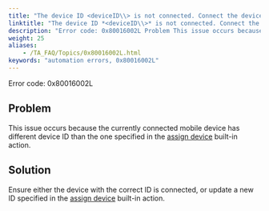 ```yaml
--- 
title: "The device ID <deviceID\\> is not connected. Connect the device with the ID <deviceID\\> or update the unique ID."
linktitle: "The device ID *<deviceID\\>* is not connected. Connect the device with the ID *<deviceID\\>* or update the unique ID."
description: "Error code: 0x80016002L Problem This issue occurs because the currently connected mobile device has different device ID than the one specified in the assign device built-in action. Solution Ensure ..."
weight: 25
aliases: 
    - /TA_FAQ/Topics/0x80016002L.html
keywords: "automation errors, 0x80016002L"
---
```


Error code: 0x80016002L

## Problem

This issue occurs because the currently connected mobile device has different device ID than the one specified in the [assign device](/TA_Automation/Topics/bia_assign_device.html) built-in action.

## Solution

Ensure either the device with the correct ID is connected, or update a new ID specified in the [assign device](/TA_Automation/Topics/bia_assign_device.html) built-in action.




